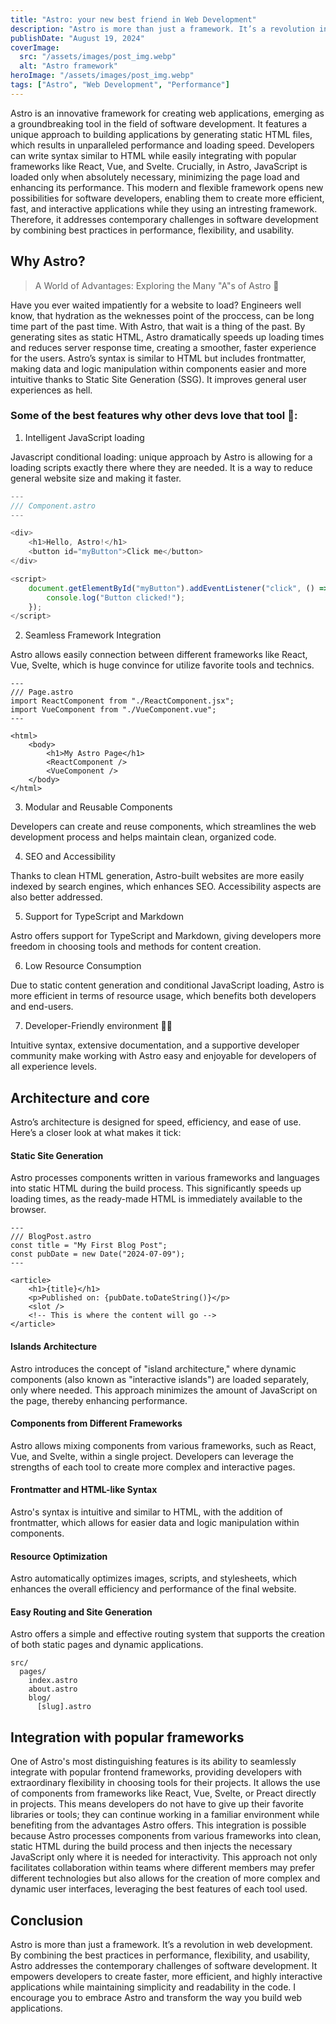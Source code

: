 ```yaml
---
title: "Astro: your new best friend in Web Development"
description: "Astro is more than just a framework. It’s a revolution in web development, offering unmatched performance and flexibility."
publishDate: "August 19, 2024"
coverImage:
  src: "/assets/images/post_img.webp"
  alt: "Astro framework"
heroImage: "/assets/images/post_img.webp"
tags: ["Astro", "Web Development", "Performance"]
---
```


Astro is an innovative framework for creating web applications, emerging as a groundbreaking tool in the field of software development. It features a unique approach to building applications by generating static HTML files, which results in unparalleled performance and loading speed. Developers can write syntax similar to HTML while easily integrating with popular frameworks like React, Vue, and Svelte. Crucially, in Astro, JavaScript is loaded only when absolutely necessary, minimizing the page load and enhancing its performance. This modern and flexible framework opens new possibilities for software developers, enabling them to create more efficient, fast, and interactive applications while they using an intresting framework. Therefore, it addresses contemporary challenges in software development by combining best practices in performance, flexibility, and usability.

## Why Astro?

> A World of Advantages: Exploring the Many "A"s of Astro 🚀

Have you ever waited impatiently for a website to load? Engineers well know, that hydration as the weknesses point of the proccess, can be long time part of the past time. With Astro, that wait is a thing of the past. By generating sites as static HTML, Astro dramatically speeds up loading times and reduces server response time, creating a smoother, faster experience for the users.
Astro’s syntax is similar to HTML but includes frontmatter, making data and logic manipulation within components easier and more intuitive thanks to Static Site Generation (SSG).
It improves general user experiences as hell.

### Some of the best features why other devs love that tool 🚀:

1. Intelligent JavaScript loading

Javascript conditional loading: unique approach by Astro is allowing for a loading scripts exactly there where they are needed. It is a way to reduce general website size and making it faster.

```js
---
/// Component.astro
---

<div>
	<h1>Hello, Astro!</h1>
	<button id="myButton">Click me</button>
</div>

<script>
	document.getElementById("myButton").addEventListener("click", () => {
		console.log("Button clicked!");
	});
</script>
```

2. Seamless Framework Integration

Astro allows easily connection between different frameworks like React, Vue, Svelte, which is huge convince for utilize favorite tools and technics.

```astro
---
/// Page.astro
import ReactComponent from "./ReactComponent.jsx";
import VueComponent from "./VueComponent.vue";
---

<html>
	<body>
		<h1>My Astro Page</h1>
		<ReactComponent />
		<VueComponent />
	</body>
</html>
```

3. Modular and Reusable Components

Developers can create and reuse components, which streamlines the web development process and helps maintain clean, organized code.

4. SEO and Accessibility

Thanks to clean HTML generation, Astro-built websites are more easily indexed by search engines, which enhances SEO. Accessibility aspects are also better addressed.

5. Support for TypeScript and Markdown

Astro offers support for TypeScript and Markdown, giving developers more freedom in choosing tools and methods for content creation.

6. Low Resource Consumption

Due to static content generation and conditional JavaScript loading, Astro is more efficient in terms of resource usage, which benefits both developers and end-users.

7. Developer-Friendly environment 🧑‍💻

Intuitive syntax, extensive documentation, and a supportive developer community make working with Astro easy and enjoyable for developers of all experience levels.

## Architecture and core

Astro’s architecture is designed for speed, efficiency, and ease of use. Here’s a closer look at what makes it tick:

#### Static Site Generation

Astro processes components written in various frameworks and languages into static HTML during the build process. This significantly speeds up loading times, as the ready-made HTML is immediately available to the browser.

```astro
---
/// BlogPost.astro
const title = "My First Blog Post";
const pubDate = new Date("2024-07-09");
---

<article>
	<h1>{title}</h1>
	<p>Published on: {pubDate.toDateString()}</p>
	<slot />
	<!-- This is where the content will go -->
</article>
```

#### Islands Architecture

Astro introduces the concept of "island architecture," where dynamic components (also known as "interactive islands") are loaded separately, only where needed. This approach minimizes the amount of JavaScript on the page, thereby enhancing performance.

#### Components from Different Frameworks

Astro allows mixing components from various frameworks, such as React, Vue, and Svelte, within a single project. Developers can leverage the strengths of each tool to create more complex and interactive pages.

#### Frontmatter and HTML-like Syntax

Astro's syntax is intuitive and similar to HTML, with the addition of frontmatter, which allows for easier data and logic manipulation within components.

#### Resource Optimization

Astro automatically optimizes images, scripts, and stylesheets, which enhances the overall efficiency and performance of the final website.

#### Easy Routing and Site Generation

Astro offers a simple and effective routing system that supports the creation of both static pages and dynamic applications.

```
src/
  pages/
    index.astro
    about.astro
    blog/
      [slug].astro
```

## Integration with popular frameworks

One of Astro's most distinguishing features is its ability to seamlessly integrate with popular frontend frameworks, providing developers with extraordinary flexibility in choosing tools for their projects. It allows the use of components from frameworks like React, Vue, Svelte, or Preact directly in projects. This means developers do not have to give up their favorite libraries or tools; they can continue working in a familiar environment while benefiting from the advantages Astro offers.
This integration is possible because Astro processes components from various frameworks into clean, static HTML during the build process and then injects the necessary JavaScript only where it is needed for interactivity. This approach not only facilitates collaboration within teams where different members may prefer different technologies but also allows for the creation of more complex and dynamic user interfaces, leveraging the best features of each tool used.

## Conclusion

Astro is more than just a framework. It’s a revolution in web development. By combining the best practices in performance, flexibility, and usability, Astro addresses the contemporary challenges of software development. It empowers developers to create faster, more efficient, and highly interactive applications while maintaining simplicity and readability in the code. I encourage you to embrace Astro and transform the way you build web applications.
